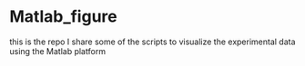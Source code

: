 # Matlab_figure
this is the repo I share some of the scripts to visualize the experimental data using the Matlab platform
